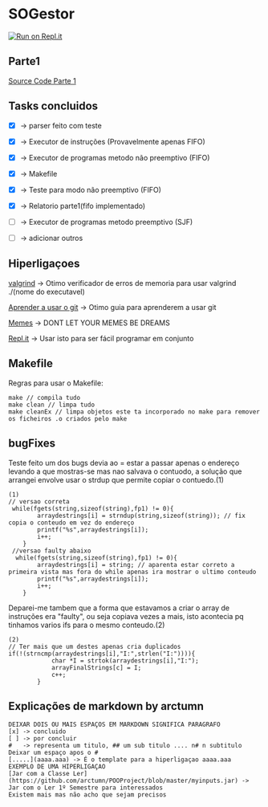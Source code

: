 # SOGestor

[![Run on Repl.it](https://repl.it/badge/github/arctumn/SOGestorCurrently)](https://repl.it/github/arctumn/SOGestor)

## Parte1

[Source Code Parte 1](https://github.com/arctumn/SOGestor/tree/Vers%C3%A3o-parte1-codigo-N%C3%83O-DAR-MERGE)

      

## Tasks concluidos

- [x] -> parser feito com teste
- [x] -> Executor de instruções (Provavelmente apenas FIFO)
- [x] -> Executor de programas metodo não preemptivo (FIFO)
- [x] -> Makefile
- [x] -> Teste para modo não preemptivo (FIFO)
- [x] -> Relatorio parte1(fifo implementado)
- [ ] -> Executor de programas metodo preemptivo (SJF)
- [ ] -> adicionar outros


## Hiperligaçoes

[valgrind](http://valgrind.org/) -> Otimo verificador de erros de memoria para usar valgrind ./(nome do executavel)

[Aprender a usar o git](https://rogerdudler.github.io/git-guide/) -> Otimo guia para aprenderem a usar git

[Memes](https://www.reddit.com/r/memes/) -> DONT LET YOUR MEMES BE DREAMS

[Repl.it](https://repl.it/) -> Usar isto para ser fácil programar em conjunto

## Makefile

Regras para usar o Makefile:
```
make // compila tudo
make clean // limpa tudo
make cleanEx // limpa objetos este ta incorporado no make para remover os ficheiros .o criados pelo make
```
## bugFixes

Teste feito um dos bugs devia ao = estar a passar apenas o endereço levando a que mostras-se mas nao salvava o contuodo, a solução que arrangei envolve usar o strdup que permite copiar o contuedo.(1)


```
(1)
// versao correta
 while(fgets(string,sizeof(string),fp1) != 0){
        arraydestrings[i] = strndup(string,sizeof(string)); // fix copia o conteudo em vez do endereço
        printf("%s",arraydestrings[i]);
        i++;
    }
 //versao faulty abaixo
  while(fgets(string,sizeof(string),fp1) != 0){
        arraydestrings[i] = string; // aparenta estar correto a primeira vista mas fora do while apenas ira mostrar o ultimo conteudo
        printf("%s",arraydestrings[i]);
        i++;
    }
```


Deparei-me tambem que a forma que estavamos a criar o array de instruções era "faulty", ou seja copiava vezes a mais, isto acontecia pq tinhamos varios ifs para o mesmo conteudo.(2)

```
(2)
// Ter mais que um destes apenas cria duplicados
if(!(strncmp(arraydestrings[i],"I:",strlen("I:")))){
            char *I = strtok(arraydestrings[i],"I:");
            arrayFinalStrings[c] = I;
            c++;
        }
```





## Explicações de markdown by arctumn

 ```  
 DEIXAR DOIS OU MAIS ESPAÇOS EM MARKDOWN SIGNIFICA PARAGRAFO
 [x] -> concluido 
 [ ] -> por concluir
 #   -> representa um titulo, ## um sub titulo .... n# n subtitulo Deixar um espaço apos o #
 [.....](aaaa.aaa) -> É o template para a hiperligaçao aaaa.aaa
EXEMPLO DE UMA HIPERLIGAÇAO
[Jar com a Classe Ler](https://github.com/arctumn/POOProject/blob/master/myinputs.jar) -> Jar com o Ler 1º Semestre para interessados
 Existem mais mas não acho que sejam precisos
 ```
